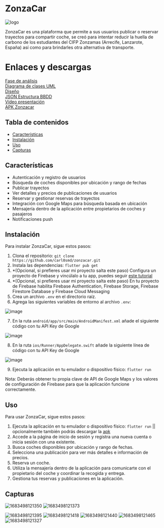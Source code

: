 # ZonzaCar

![logo](https://user-images.githubusercontent.com/94843020/236709677-0bc50ff7-ed39-4dba-9bb0-d7df8dfdd21a.png)

ZonzaCar es una plataforma que permite a sus usuarios publicar o reservar trayectos para compartir coche, se creó para intentar reducir la huella de carbono de los estudiantes del CIFP Zonzamas (Arrecife, Lanzarote, España) así como para brindarles otra alternativa de transporte.

# Enlaces y descargas

[Fase de análisis](https://docs.google.com/document/d/14CK8XM1k-dHkf6uLCWiHcmMnxwWX5XMX_tMFQRRyRSE/edit?usp=sharing)\
[Diagrama de clases UML](https://drive.google.com/file/d/1DVjSWmkDRvXYcMOwM_TE0vweYVYE_oxK/view?usp=share_link)\
[Diseño](https://wireframepro.mockflow.com/view/MU2Ioh1mgpb)\
[JSON Estructura BBDD](https://drive.google.com/file/d/1LV9SxkmxYlW5IrEQlCl38TbS98glXJtg/view?usp=share_link)\
[Vídeo presentación](https://www.youtube.com/watch?v=WlRWOvd4sd0)\
[APK Zonzacar](https://drive.google.com/file/d/1rUiRuVp0Wgq6v336U99WZWU0eUOug8pu/view?usp=share_link)

## Tabla de contenidos

- [Características](#características)
- [Instalación](#instalación)
- [Uso](#uso)
- [Capturas](#capturas)

## Características

- Autenticación y registro de usuarios
- Búsqueda de coches disponibles por ubicación y rango de fechas
- Publicar trayectos
- Ver detalles y precios de publicaciones de usuarios
- Reservar y gestionar reservas de trayectos
- Integración con Google Maps para búsqueda basada en ubicación
- Mensajería dentro de la aplicación entre propietarios de coches y pasajeros
- Notificaciones push

## Instalación

Para instalar ZonzaCar, sigue estos pasos:

1. Clona el repositorio: `git clone https://github.com/carl0smd/zonzacar.git`
2. Instala las dependencias: `flutter pub get`
3. *(Opcional, si prefieres usar mi proyecto salta este paso) Configura un proyecto de Firebase y vincúlalo a tu app, puedes seguir [este tutorial](https://www.youtube.com/watch?v=sz4slPFwEvs)
4. *(Opcional, si prefieres usar mi proyecto salta este paso) En tu proyecto de Firebase habilita Firebase Authentication, Firebase Storage, Firebase Firestore Database y Firebase Cloud Messaging
5. Crea un archivo `.env` en el directorio raíz.
6. Agrega las siguientes variables de entorno al archivo `.env`:

![image](https://user-images.githubusercontent.com/94843020/236706857-d94a221e-e31e-4aa4-937c-d68cee817436.png)

7. En la ruta `android/app/src/main/AndroidManifest.xml` añade el siguiente código con tu API Key de Google

![image](https://user-images.githubusercontent.com/94843020/236702702-b0cbfd73-d169-49c0-8ee3-a4ca20f2f5a9.png)


8. En la ruta `ios/Runner/AppDelegate.swift` añade la siguiente línea de código con tu API Key de Google
            
![image](https://user-images.githubusercontent.com/94843020/236702639-354026ae-678f-463e-9158-3c0188226a08.png)
            

9. Ejecuta la aplicación en tu emulador o dispositivo físico: `flutter run`

Nota: Deberás obtener tu propia clave de API de Google Maps y los valores de configuración de Firebase para que la aplicación funcione correctamente.

## Uso

Para usar ZonzaCar, sigue estos pasos:

1. Ejecuta la aplicación en tu emulador o dispositivo físico: `flutter run` || opcionalmente también podrás descargar la [apk](https://drive.google.com/file/d/1rUiRuVp0Wgq6v336U99WZWU0eUOug8pu/view?usp=share_link)
2. Accede a la página de inicio de sesión y registra una nueva cuenta o inicia sesión con una existente.
3. Busca coches disponibles por ubicación y rango de fechas.
4. Selecciona una publicación para ver más detalles e información de precios.
5. Reserva un coche.
6. Utiliza la mensajería dentro de la aplicación para comunicarte con el propietario del coche y coordinar la recogida y entrega.
7. Gestiona tus reservas y publicaciones en la aplicación.

## Capturas

![1683498121350](https://user-images.githubusercontent.com/94843020/236709871-bd2e3444-ae39-486a-9dee-fb7b8d60d442.jpg) ![1683498121373](https://user-images.githubusercontent.com/94843020/236709874-37ec4ff0-65ef-48e6-81f8-ccca5ae42a24.jpg)

![1683498121395](https://user-images.githubusercontent.com/94843020/236709875-18e8385f-989f-4c26-a908-3c0ae9ca1f2e.jpg)
![1683498121418](https://user-images.githubusercontent.com/94843020/236709876-ad201829-ad11-4aa9-bc17-9b18e2f48ab4.jpg)
![1683498121440](https://user-images.githubusercontent.com/94843020/236709878-2398ead6-af2d-489d-841a-b8d7efd434d4.jpg)
![1683498121465](https://user-images.githubusercontent.com/94843020/236709879-22e0d810-3b3b-4132-8eae-0eb2c341d9a8.jpg)
![1683498121327](https://user-images.githubusercontent.com/94843020/236709880-b35f605d-f4b1-49c2-8784-485e53ad931a.jpg)

